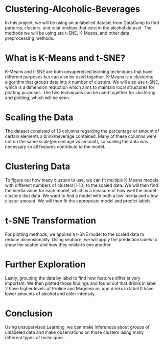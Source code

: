 # Clustering-Alcoholic-Beverages
In this project, we will be using an unlabelled dataset from DataCamp to find patterns, clusters, and relationships that exist in the alcohol dataset. The methods we will be using are t-SNE, K-Means, and other data preprocessing methods.

# What is K-Means and t-SNE?
K-Means and t-SNE are both unsupervised learning techniques that have different purposes but can also be used together. K-Means is a clustering algorithm that groups data into *k* number of clusters. We will also use t-SNE, which is a dimension reduction which aims to maintain local structures for plotting purposes. The two techniques can be used together for clustering and plotting, which will be seen.

# Scaling the Data
The dataset consisted of 13 columns regarding the percentage or amount of certain elements a drink/beverage contained. Many of these columns were not on the same scale(percentage vs amount), so scaling the data was necessary so all features contribute to the model.

# Clustering Data 
To figure out how many clusters to use, we can fit multiple K-Means models with different numbers of clusters(1-10) to the scaled data. We will then find the inertia value for each model, which is a measure of how well the model clusters that data. We want to find a model with both a low inertia and a low cluster amount. We will then fit the appropriate model and predict labels. 

# t-SNE Transformation
For plotting methods, we applied a t-SNE model to the scaled data to reduce dimensionality. Using seaborn, we will apply the prediction labels to show the scatter and how they relate to one another.

# Further Exploration
Lastly, grouping the data by label to find how features differ is very important. We then plotted those findings and found out that drinks in label 2 have higher levels of Proline and Magnesium, and drinks in label 0 have lower amounts of alcohol and color intensity. 

# Conclusion
Using unsupervised Learning, we can make inferences about groups of unlabeled data and make observations on those clusters using many different types of techniques.
